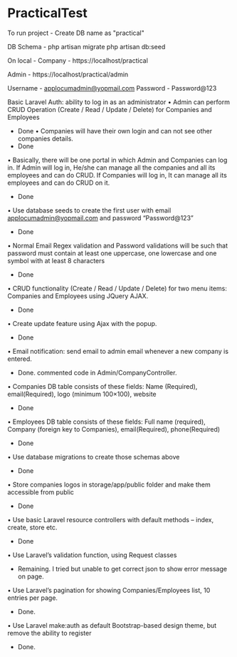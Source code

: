 # PracticalTest

To run project -
Create DB name as "practical" 

DB Schema - 
php artisan migrate 
php artisan db:seed

On local -
Company - 
https://localhost/practical

Admin - 
https://localhost/practical/admin

Username - applocumadmin@yopmail.com
Password - Password@123


Basic Laravel Auth: ability to log in as an administrator
• Admin can perform CRUD Operation (Create / Read / Update / Delete) for
Companies and Employees
 - Done
• Companies will have their own login and can not see other companies details.
 - Done

• Basically, there will be one portal in which Admin and Companies can log in. If Admin
will log in, He/she can manage all the companies and all its employees and can do CRUD.
If Companies will log in, It can manage all its employees and can do CRUD on it.
 - Done

• Use database seeds to create the first user with email applocumadmin@yopmail.com
and password “Password@123”
 - Done

• Normal Email Regex validation and Password validations will be such that password
must contain at least one uppercase, one lowercase and one symbol with at least 8
characters
 - Done

• CRUD functionality (Create / Read / Update / Delete) for two menu items: Companies
and Employees using JQuery AJAX.
 - Done

• Create update feature using Ajax with the popup.
 - Done

• Email notification: send email to admin email whenever a new company is entered.
 - Done. commented code in Admin/CompanyController.

• Companies DB table consists of these fields: Name (Required), email(Required), logo
(minimum 100×100), website
 - Done

• Employees DB table consists of these fields: Full name (required), Company (foreign key
to Companies), email(Required), phone(Required)
 - Done

• Use database migrations to create those schemas above
 - Done

• Store companies logos in storage/app/public folder and make them accessible from
public
 - Done

• Use basic Laravel resource controllers with default methods – index, create, store etc.
 - Done

• Use Laravel’s validation function, using Request classes
 - Remaining. I tried but unable to get correct json to show error message on page.

• Use Laravel’s pagination for showing Companies/Employees list, 10 entries per page.
- Done.

• Use Laravel make:auth as default Bootstrap-based design theme, but remove the ability
to register
- Done.